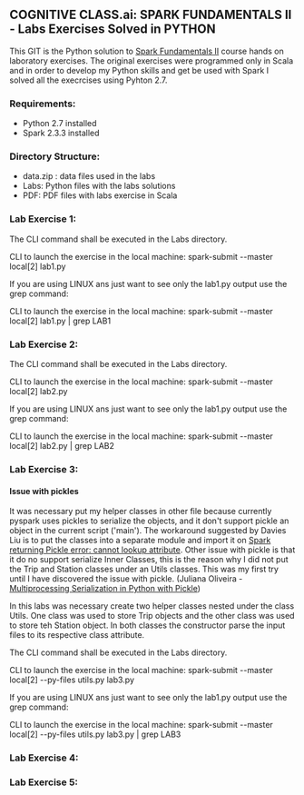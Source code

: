 ## COGNITIVE CLASS.ai: SPARK FUNDAMENTALS II - Labs Exercises Solved in PYTHON

This GIT is the Python solution to [Spark Fundamentals II](https://courses.competencies.ibm.com/courses/course-v1:BDU+BD0212EN+v1/about) course hands on laboratory exercises. The original exercises were programmed only in Scala and in order to develop my Python skills and get be used with Spark I solved all the execrcises using Pyhton 2.7.

### Requirements:

  * Python 2.7 installed
  * Spark 2.3.3  installed

### Directory Structure:

  * data.zip : data files used in the labs
  * Labs: Python files with the labs solutions
  * PDF: PDF files with labs exercise in Scala

### Lab Exercise 1:

The CLI command shall be executed in the Labs directory.

CLI to launch the exercise in the local machine: spark-submit --master local[2] lab1.py

If you are using LINUX ans just want to see only the lab1.py output use the grep command: 

CLI to launch the exercise in the local machine: spark-submit --master local[2] lab1.py | grep LAB1

### Lab Exercise 2:

The CLI command shall be executed in the Labs directory.

CLI to launch the exercise in the local machine: spark-submit --master local[2] lab2.py

If you are using LINUX ans just want to see only the lab1.py output use the grep command: 

CLI to launch the exercise in the local machine: spark-submit --master local[2] lab2.py | grep LAB2

### Lab Exercise 3:

#### Issue with pickles

It was necessary put my helper classes in other file because currently pyspark uses pickles to serialize the objects, and it don't support pickle an object in the current script ('main'). The workaround suggested by Davies Liu is to
put the classes into a separate module and import it on [Spark returning Pickle error: cannot lookup attribute](https://stackoverflow.com/questions/28569374/spark-returning-pickle-error-cannot-lookup-attribute). Other issue with pickle is that it do no support serialize Inner Classes, this is the reason why I did not put the
Trip and Station classes under an Utils classes. This was my first try until I have discovered the issue with pickle. (Juliana Oliveira - [Multiprocessing Serialization in Python with Pickle](https://medium.com/@jwnx/multiprocessing-serialization-in-python-with-pickle-9844f6fa1812))

In this labs was necessary create two helper classes nested under the class Utils. One class was used to store Trip objects and the other class was used to store teh Station object. In both classes the constructor parse the input files to its respective class attribute.

The CLI command shall be executed in the Labs directory.

CLI to launch the exercise in the local machine: spark-submit --master local[2] --py-files utils.py lab3.py

If you are using LINUX ans just want to see only the lab1.py output use the grep command: 

CLI to launch the exercise in the local machine: spark-submit --master local[2] --py-files utils.py lab3.py | grep LAB3

### Lab Exercise 4:


### Lab Exercise 5:
